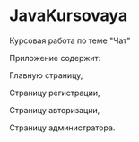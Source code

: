 # JavaKursovaya
Курсовая работа по теме "Чат"

Приложение содержит:

Главную страницу,

Страницу регистрации,

Страницу авторизации,

Страницу администратора.
